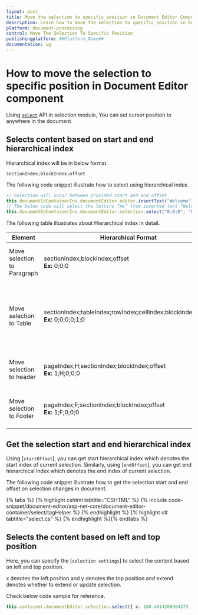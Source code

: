 ```yaml
---
layout: post
title: Move the selection to specific position in Document Editor Component
description: Learn how to move the selection to specific position in Document from the Document Editor Component
platform: document-processing
control: Move The Selection To Specific Position
publishingplatform: ##Platform_Name##
documentation: ug
---
```


# How to move the selection to specific position in Document Editor component

Using [`select`](https://ej2.syncfusion.com/javascript/documentation/api/document-editor/selection/#select) API in selection module, You can set cursor position to anywhere in the document.

## Selects content based on start and end hierarchical index

Hierarchical index will be in below format.

`sectionIndex;blockIndex;offset`

The following code snippet illustrate how to select using hierarchical index.

```typescript
// Selection will occur between provided start and end offset
this.documentEdContainerIns.documentEditor.editor.insertText("Welcome");
// The below code will select the letters “We” from inserted text “Welcome”
this.documentEdContainerIns.documentEditor.selection.select("0;0;0", "0;0;2");
```

The following table illustrates about Hierarchical index in detail.

| Element |Hierarchical Format | Explanation |
|-----------------|-------------|----|
|Move selection to Paragraph |sectionIndex;blockIndex;offset <br>**Ex:** 0;0;0|It moves the cursor to the start of paragraph.|
|Move selection to Table|sectionIndex;tableIndex;rowIndex;cellIndex;blockIndex;offset <br>**Ex:** 0;0;0;0;1;0|It moves the cursor to the second paragraph which is inside first row and cell of table.|
|Move selection to header|pageIndex;H;sectionIndex;blockIndex;offset<br>**Ex:** 1;H;0;0;0|It moves cursor to the header in second page.|
|Move selection to Footer|pageIndex;F;sectionIndex;blockIndex;offset<br>**Ex:** 1;F;0;0;0|It moves cursor to the footer in second page.|

## Get the selection start and end hierarchical index

Using [`startOffset`], you can get start hierarchical index which denotes the start index of current selection.
Similarly, using [`endOffset`], you can get end hierarchical index which denotes the end index of current selection.

The following code snippet illustrate how to get the selection start and end offset on selection changes in document.


{% tabs %}
{% highlight cshtml tabtitle="CSHTML" %}
{% include code-snippet/document-editor/asp-net-core/document-editor-container/select/tagHelper %}
{% endhighlight %}
{% highlight c# tabtitle="select.cs" %}
{% endhighlight %}{% endtabs %}


## Selects the content based on left and top position

Here, you can specify the [`selection settings`] to select the content based on left and top position.

x denotes the left position and y denotes the top position and extend denotes whether to extend or update selection.

Check below code sample for reference.

```typescript
this.container.documentEditor.selection.select({ x: 188.4814208984375 , y: 662.00005, extend: true });
```